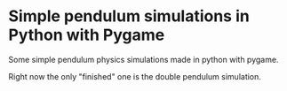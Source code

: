 # Simple pendulum simulations in Python with Pygame
Some simple pendulum physics simulations made in python with pygame.

Right now the only "finished" one is the double pendulum simulation.
